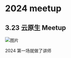 # 2024 meetup




## 3.23 云原生 Meetup

![图片](https://zhuyaguang-1308110266.cos.ap-shanghai.myqcloud.com/img/640)

2024 第一场就做了讲师 


